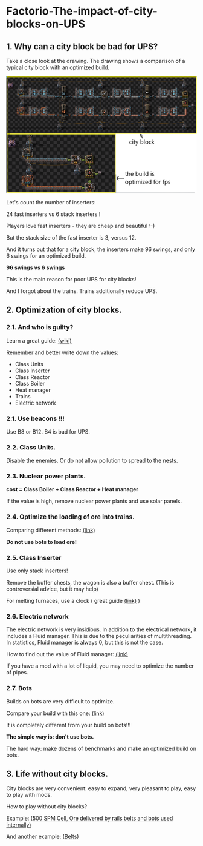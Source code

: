 # Factorio-The-impact-of-city-blocks-on-UPS

## 1. Why can a city block be bad for UPS?

Take a close look at the drawing. The drawing shows a comparison of a typical city block with an optimized build.

![Figure 1](img/pic1.png)

Let's count the number of inserters:

24 fast inserters vs 6 stack inserters !

Players love fast inserters - they are cheap and beautiful :-)

But the stack size of the fast inserter is 3, versus 12.

And it turns out that for a city block, the inserters make 96 swings, and only 6 swings for an optimized build.

**96 swings vs 6 swings**

This is the main reason for poor UPS for city blocks!

And I forgot about the trains. Trains additionally reduce UPS.

## 2. Optimization of city blocks.

### 2.1. And who is guilty?

Learn a great guide: [(wiki)](https://wiki.factorio.com/Tutorial:Diagnosing_performance_issues)

Remember and better write down the values:

* Class Units
* Class Inserter
* Class Reactor
* Class Boiler
* Heat manager
* Trains
* Electric network

### 2.1. Use beacons !!!

Use B8 or B12. B4 is bad for UPS.

### 2.2. Class Units.

Disable the enemies. Or do not allow pollution to spread to the nests.

### 2.3. Nuclear power plants.

**cost = Class Boiler + Class Reactor + Heat manager**

If the value is high, remove nuclear power plants and use solar panels.

### 2.4. Optimize the loading of ore into trains.

Comparing different methods: [(link)](https://github.com/flameSla/Factorio-Loading-ore-into-the-train)

**Do not use bots to load ore!**

### 2.5. Class Inserter

Use only stack inserters!

Remove the buffer chests, the wagon is also a buffer chest. (This is controversial advice, but it may help)

For melting furnaces, use a clock ( great guide [(link)](https://www.reddit.com/r/technicalfactorio/comments/ju2ngg/inserter_clocking_tutorial/) )

### 2.6. Electric network

The electric network is very insidious. In addition to the electrical network, it includes a Fluid manager. This is due to the peculiarities of multithreading. In statistics, Fluid manager is always 0, but this is not the case. 

How to find out the value of Fluid manager: [(link)](https://www.reddit.com/r/technicalfactorio/comments/mead38/how_to_turn_off_multithreading_to_get_more_useful/)

If you have a mod with a lot of liquid, you may need to optimize the number of pipes.

### 2.7. Bots

Builds on bots are very difficult to optimize.

Compare your build with this one: [(link)](https://www.reddit.com/r/technicalfactorio/comments/f3nje7/10k_spm_bot_base/ )

It is completely different from your build on bots!!!

**The simple way is: don't use bots.**

The hard way: make dozens of benchmarks and make an optimized build on bots.

## 3. Life without city blocks.

City blocks are very convenient: easy to expand, very pleasant to play, easy to play with mods.

How to play without city blocks?


Example: [(500 SPM Cell, Ore delivered by rails belts and bots used internally)](https://www.reddit.com/r/technicalfactorio/comments/koi1re/500_spm_cell_ore_delivered_by_rails_belts_and/)

And another example: [(Belts)](https://www.reddit.com/r/factorio/comments/oqzmer/so_i_built_another_monolithic_megabase_this_time/)







